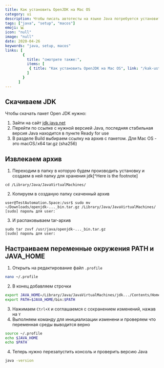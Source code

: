 ```yaml
---
title: Как установить OpenJDK на Mac OS
category: ui
description: Чтобы писать автотесты на языке Java потребуется установить пакет Oracle JDK или Open JDK. В этой статье мы расскажем в чем между ними различия, что лучше устанавливать, а также пройдемся по шагам для установки и настройке рабочей среды.
tags: ["java", "setup", "macos"]
emoji: 💻
icon: "null"
image: "null"
date: 2020-04-26
keywords: "java, setup, macos"
links: [
        {
          title: "смотрите также:",
          items: [
           { title: "Как установить OpenJDK на Mac OS", link: "/kak-ustanovit-open-jdk-na-mac-os/" },
          ]
        }
      ]
---
```



## Скачиваем JDK 

Чтобы скачать пакет Open JDK нужно:

1. Зайти на сайт [jdk.java.net](https://jdk.java.net/)
2. Перейти по ссылке с нужной версией Java, последняя стабильная версия Java находится в пункте Ready for use
3. В разделе Build выбираем ссылку на архив с пакетом. Для Mac OS - это macOS / x64	tar.gz (sha256)

## Извлекаем архив

1. Переходим в папку в которую будем производить установку и создаем в ней папку для хранения jdk[^Here is the footnote]

```bash{outputLines: 2}
cd /Library/Java/JavaVirtualMachines/
```

2. Копируем в созданую папку скаченный архив

```bash{outputLines: 2}
user@TestAutomation.Space:/usr$ sudo mv ~/Downloads/openjdk-..._bin.tar.gz /Library/Java/JavaVirtualMachines/
[sudo] пароль для user: 
```

3. И распаковываем tar-архив

```bash{outputLines: 2}
sudo tar zxvf /usr/java/openjdk-..._bin.tar.gz
[sudo] пароль для user: 
```

## Настраиваем переменные окружения PATH и JAVA_HOME

1. Открыть на редактирование файл `.profile`

```bash
nano ~/.profile
```

2. В конец добавляем строчки

```bash
export JAVA_HOME=/Library/Java/JavaVirtualMachines/jdk.../Contents/Home
export PATH=$JAVA_HOME/bin:$PATH
```

3. Нажимаем `Ctrl+X` и соглашаемся с сохранением изменений, нажав на `Y`
4. Выполняем команду для инициализации изменени и проверяем что переменная среды выводится верно

```bash
source ~/.profile
echo $JAVA_HOME
echo $PATH
```

4. Теперь нужно перезапустить консоль и проверить версию Java

```bash
java -version
```